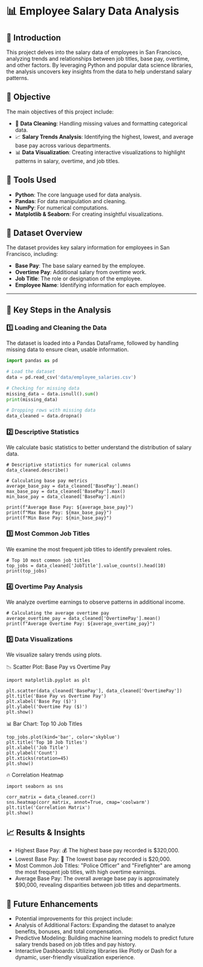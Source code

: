 # 📊 Employee Salary Data Analysis

## 📝 Introduction
This project delves into the salary data of employees in San Francisco, analyzing trends and relationships between job titles, base pay, overtime, and other factors. By leveraging Python and popular data science libraries, the analysis uncovers key insights from the data to help understand salary patterns.

## 🎯 Objective
The main objectives of this project include:
- 🔄 **Data Cleaning**: Handling missing values and formatting categorical data.
- 📈 **Salary Trends Analysis**: Identifying the highest, lowest, and average base pay across various departments.
- 📊 **Data Visualization**: Creating interactive visualizations to highlight patterns in salary, overtime, and job titles.

## 🔧 Tools Used
- **Python**: The core language used for data analysis.
- **Pandas**: For data manipulation and cleaning.
- **NumPy**: For numerical computations.
- **Matplotlib & Seaborn**: For creating insightful visualizations.

## 📂 Dataset Overview
The dataset provides key salary information for employees in San Francisco, including:
- **Base Pay**: The base salary earned by the employee.
- **Overtime Pay**: Additional salary from overtime work.
- **Job Title**: The role or designation of the employee.
- **Employee Name**: Identifying information for each employee.

---

## 🚀 Key Steps in the Analysis

### 1️⃣ Loading and Cleaning the Data
The dataset is loaded into a Pandas DataFrame, followed by handling missing data to ensure clean, usable information.

```python
import pandas as pd

# Load the dataset
data = pd.read_csv('data/employee_salaries.csv')

# Checking for missing data
missing_data = data.isnull().sum()
print(missing_data)

# Dropping rows with missing data
data_cleaned = data.dropna()
```
### 2️⃣ Descriptive Statistics
We calculate basic statistics to better understand the distribution of salary data.
```
# Descriptive statistics for numerical columns
data_cleaned.describe()

# Calculating base pay metrics
average_base_pay = data_cleaned['BasePay'].mean()
max_base_pay = data_cleaned['BasePay'].max()
min_base_pay = data_cleaned['BasePay'].min()

print(f"Average Base Pay: ${average_base_pay}")
print(f"Max Base Pay: ${max_base_pay}")
print(f"Min Base Pay: ${min_base_pay}")
```
### 3️⃣ Most Common Job Titles
We examine the most frequent job titles to identify prevalent roles.
```
# Top 10 most common job titles
top_jobs = data_cleaned['JobTitle'].value_counts().head(10)
print(top_jobs)
```
### 4️⃣ Overtime Pay Analysis
We analyze overtime earnings to observe patterns in additional income.
```
# Calculating the average overtime pay
average_overtime_pay = data_cleaned['OvertimePay'].mean()
print(f"Average Overtime Pay: ${average_overtime_pay}")
```
### 5️⃣ Data Visualizations
We visualize salary trends using plots.

📉 Scatter Plot: Base Pay vs Overtime Pay
```
import matplotlib.pyplot as plt

plt.scatter(data_cleaned['BasePay'], data_cleaned['OvertimePay'])
plt.title('Base Pay vs Overtime Pay')
plt.xlabel('Base Pay ($)')
plt.ylabel('Overtime Pay ($)')
plt.show()
```
📊 Bar Chart: Top 10 Job Titles
```
top_jobs.plot(kind='bar', color='skyblue')
plt.title('Top 10 Job Titles')
plt.xlabel('Job Title')
plt.ylabel('Count')
plt.xticks(rotation=45)
plt.show()
```
🔥 Correlation Heatmap
```
import seaborn as sns

corr_matrix = data_cleaned.corr()
sns.heatmap(corr_matrix, annot=True, cmap='coolwarm')
plt.title('Correlation Matrix')
plt.show()
```
## 📈  Results & Insights
- Highest Base Pay: 💰 The highest base pay recorded is $320,000.
- Lowest Base Pay: 🔻 The lowest base pay recorded is $20,000.
- Most Common Job Titles: "Police Officer" and "Firefighter" are among the most frequent job titles, with high overtime earnings.
- Average Base Pay: The overall average base pay is approximately $90,000, revealing disparities between job titles and departments.
## 🔮 Future Enhancements
- Potential improvements for this project include:
- Analysis of Additional Factors: Expanding the dataset to analyze benefits, bonuses, and total compensation.
- Predictive Modeling: Building machine learning models to predict future salary trends based on job titles and pay history.
- Interactive Dashboards: Utilizing libraries like Plotly or Dash for a dynamic, user-friendly visualization experience.
